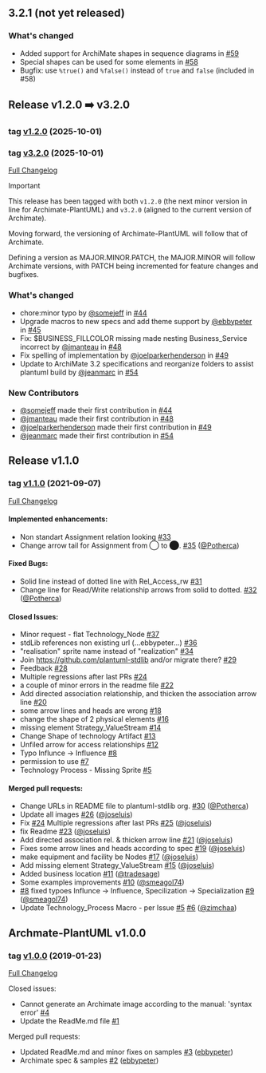 ## 3.2.1 (not yet released)

### What's changed
* Added support for ArchiMate shapes in sequence diagrams in [#59](https://github.com/plantuml-stdlib/Archimate-PlantUML/pull/59)
* Special shapes can be used for some elements in [#58](https://github.com/plantuml-stdlib/Archimate-PlantUML/pull/58)
* Bugfix: use `%true()` and `%false()` instead of `true` and `false` (included in #58)

## Release v1.2.0 ➡️ v3.2.0
### tag [v1.2.0](https://github.com/plantuml-stdlib/Archimate-PlantUML/tree/v1.2.0) (2025-10-01)
### tag [v3.2.0](https://github.com/plantuml-stdlib/Archimate-PlantUML/tree/v3.2.0) (2025-10-01)

[Full Changelog](https://github.com/plantuml-stdlib/Archimate-PlantUML/compare/v1.0.0...v3.2.0)

> [!IMPORTANT]
> This release has been tagged with both `v1.2.0` (the next minor version in line for Archimate-PlantUML) and `v3.2.0` (aligned to the current version of Archimate).
> 
> Moving forward, the versioning of Archimate-PlantUML will follow that of Archimate.
> 
> Defining a version as MAJOR.MINOR.PATCH, the MAJOR.MINOR will follow Archimate versions, with PATCH being incremented for feature changes and bugfixes.

### What's changed

* chore:minor typo by [@somejeff](https://github.com/somejeff) in [#44](https://github.com/plantuml-stdlib/Archimate-PlantUML/pull/44)
* Upgrade macros to new specs and add theme support by [@ebbypeter](https://github.com/ebbypeter) in [#45](https://github.com/plantuml-stdlib/Archimate-PlantUML/pull/45)
* Fix: $BUSINESS_FILLCOLOR missing made nesting Business_Service incorrect by [@jmanteau](https://github.com/jmanteau) in [#48](https://github.com/plantuml-stdlib/Archimate-PlantUML/pull/48)
* Fix spelling of implementation by [@joelparkerhenderson](https://github.com/joelparkerhenderson) in [#49](https://github.com/plantuml-stdlib/Archimate-PlantUML/pull/49)
* Update to ArchiMate 3.2 specifications and reorganize folders to assist plantuml build by [@jeanmarc](https://github.com/jeanmarc) in [#54](https://github.com/plantuml-stdlib/Archimate-PlantUML/pull/54)

### New Contributors
* [@somejeff](https://github.com/somejeff) made their first contribution in [#44](https://github.com/plantuml-stdlib/Archimate-PlantUML/pull/44)
* [@jmanteau](https://github.com/jmanteau) made their first contribution in [#48](https://github.com/plantuml-stdlib/Archimate-PlantUML/pull/48)
* [@joelparkerhenderson](https://github.com/joelparkerhenderson) made their first contribution in [#49](https://github.com/plantuml-stdlib/Archimate-PlantUML/pull/49)
* [@jeanmarc](https://github.com/jeanmarc) made their first contribution in [#54](https://github.com/plantuml-stdlib/Archimate-PlantUML/pull/54)


## Release v1.1.0
### tag [v1.1.0](https://github.com/plantuml-stdlib/Archimate-PlantUML/tree/v1.1.0) (2021-09-07)

[Full Changelog](https://github.com/plantuml-stdlib/Archimate-PlantUML/compare/v1.0.0...v1.1.0)

#### Implemented enhancements:
* Non standart Assignment relation looking [#33](https://github.com/plantuml-stdlib/Archimate-PlantUML/issues/33)
* Change arrow tail for Assignment from ◯ to ⬤. [#35](https://github.com/plantuml-stdlib/Archimate-PlantUML/pull/35) ([@Potherca](https://github.com/Potherca))

#### Fixed Bugs:
* Solid line instead of dotted line with Rel_Access_rw [#31](https://github.com/plantuml-stdlib/Archimate-PlantUML/issues/31)
* Change line for Read/Write relationship arrows from solid to dotted. [#32](https://github.com/plantuml-stdlib/Archimate-PlantUML/pull/32) ([@Potherca](https://github.com/Potherca))

#### Closed Issues:

* Minor request - flat Technology_Node [#37](https://github.com/plantuml-stdlib/Archimate-PlantUML/issues/37)
* stdLib references non existing url (...ebbypeter...) [#36](https://github.com/plantuml-stdlib/Archimate-PlantUML/issues/36)
* "realisation" sprite name instead of "realization" [#34](https://github.com/plantuml-stdlib/Archimate-PlantUML/issues/34)
* Join https://github.com/plantuml-stdlib and/or migrate there? [#29](https://github.com/plantuml-stdlib/Archimate-PlantUML/issues/29)
* Feedback [#28](https://github.com/plantuml-stdlib/Archimate-PlantUML/issues/28)
* Multiple regressions after last PRs [#24](https://github.com/plantuml-stdlib/Archimate-PlantUML/issues/24)
* a couple of minor errors in the readme file [#22](https://github.com/plantuml-stdlib/Archimate-PlantUML/issues/22)
* Add directed association relationship, and thicken the association arrow line [#20](https://github.com/plantuml-stdlib/Archimate-PlantUML/issues/20)
* some arrow lines and heads are wrong [#18](https://github.com/plantuml-stdlib/Archimate-PlantUML/issues/18)
* change the shape of 2 physical elements [#16](https://github.com/plantuml-stdlib/Archimate-PlantUML/issues/16)
* missing element Strategy_ValueStream [#14](https://github.com/plantuml-stdlib/Archimate-PlantUML/issues/14)
* Change Shape of technology Artifact [#13](https://github.com/plantuml-stdlib/Archimate-PlantUML/issues/13)
* Unfiled arrow for access relationships [#12](https://github.com/plantuml-stdlib/Archimate-PlantUML/issues/12)
* Typo Influnce -> Influence [#8](https://github.com/plantuml-stdlib/Archimate-PlantUML/issues/8)
* permission to use [#7](https://github.com/plantuml-stdlib/Archimate-PlantUML/issues/7)
* Technology Process - Missing Sprite [#5](https://github.com/plantuml-stdlib/Archimate-PlantUML/issues/5)
 
#### Merged pull requests:
* Change URLs in README file to plantuml-stdlib org. [#30](https://github.com/plantuml-stdlib/Archimate-PlantUML/pull/30) ([@Potherca](https://github.com/Potherca))
* Update all images [#26](https://github.com/plantuml-stdlib/Archimate-PlantUML/pull/26) ([@joseluis](https://github.com/joseluis))
* Fix [#24](https://github.com/plantuml-stdlib/Archimate-PlantUML/issues/24) Multiple regressions after last PRs [#25](https://github.com/plantuml-stdlib/Archimate-PlantUML/pull/25) ([@joseluis](https://github.com/joseluis))
* fix Readme [#23](https://github.com/plantuml-stdlib/Archimate-PlantUML/pull/23) ([@joseluis](https://github.com/joseluis))
* Add directed association rel. & thicken arrow line [#21](https://github.com/plantuml-stdlib/Archimate-PlantUML/pull/21) ([@joseluis](https://github.com/joseluis))
* Fixes some arrow lines and heads according to spec [#19](https://github.com/plantuml-stdlib/Archimate-PlantUML/pull/19) ([@joseluis](https://github.com/joseluis))
* make equipment and facility be Nodes [#17](https://github.com/plantuml-stdlib/Archimate-PlantUML/pull/17) ([@joseluis](https://github.com/joseluis))
* Add missing element Strategy_ValueStream [#15](https://github.com/plantuml-stdlib/Archimate-PlantUML/pull/15) ([@joseluis](https://github.com/joseluis))
* Added business location [#11](https://github.com/plantuml-stdlib/Archimate-PlantUML/pull/11) ([@tradesage](https://github.com/tradesage))
* Some examples improvements [#10](https://github.com/plantuml-stdlib/Archimate-PlantUML/pull/10) ([@smeagol74](https://github.com/smeagol74))
* [#8](https://github.com/plantuml-stdlib/Archimate-PlantUML/issues/8) fixed typoes Influnce -> Influence, Specilization -> Specialization [#9](https://github.com/plantuml-stdlib/Archimate-PlantUML/pull/9) ([@smeagol74](https://github.com/smeagol74))
* Update Technology_Process Macro - per Issue [#5](https://github.com/plantuml-stdlib/Archimate-PlantUML/issues/5) [#6](https://github.com/plantuml-stdlib/Archimate-PlantUML/pull/6) ([@zimchaa](https://github.com/zimchaa))

## Archmate-PlantUML v1.0.0
### tag [v1.0.0](https://github.com/plantuml-stdlib/Archimate-PlantUML/tree/v1.0.0) (2019-01-23)

[Full Changelog](https://github.com/plantuml-stdlib/Archimate-PlantUML/compare/53432f0cf64fd015c226b8082807fcd37c18cc8a...v1.0.0)

Closed issues:

* Cannot generate an Archimate image according to the manual: 'syntax error' [#4](https://github.com/plantuml-stdlib/Archimate-PlantUML/issues/4)
* Update the ReadMe.md file [#1](https://github.com/plantuml-stdlib/Archimate-PlantUML/issues/1)

Merged pull requests:
* Updated ReadMe.md and minor fixes on samples [#3](https://github.com/plantuml-stdlib/Archimate-PlantUML/issues/3) ([ebbypeter](https://github.com/ebbypeter))
* Archimate spec & samples [#2](https://github.com/plantuml-stdlib/Archimate-PlantUML/issues/2) ([ebbypeter](https://github.com/ebbypeter))
